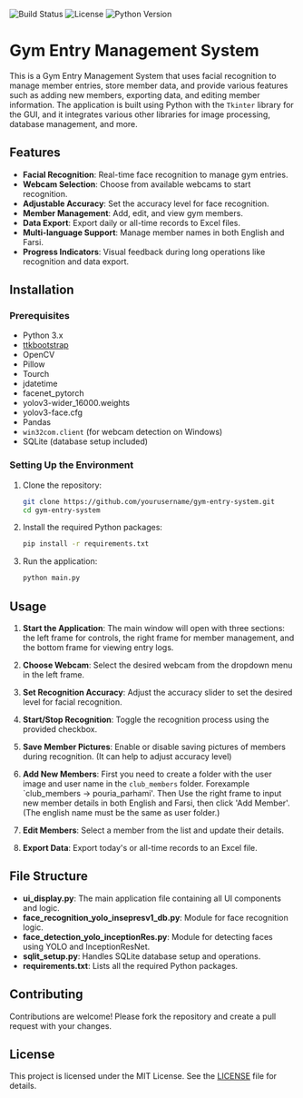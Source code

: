 ![Build Status](https://img.shields.io/badge/build-passing-brightgreen)
![License](https://img.shields.io/badge/license-MIT-blue)
![Python Version](https://img.shields.io/badge/python-3.8%2B-blue)

# Gym Entry Management System

This is a Gym Entry Management System that uses facial recognition to manage member entries, store member data, and provide various features such as adding new members, exporting data, and editing member information. The application is built using Python with the `Tkinter` library for the GUI, and it integrates various other libraries for image processing, database management, and more.

## Features

- **Facial Recognition**: Real-time face recognition to manage gym entries.
- **Webcam Selection**: Choose from available webcams to start recognition.
- **Adjustable Accuracy**: Set the accuracy level for face recognition.
- **Member Management**: Add, edit, and view gym members.
- **Data Export**: Export daily or all-time records to Excel files.
- **Multi-language Support**: Manage member names in both English and Farsi.
- **Progress Indicators**: Visual feedback during long operations like recognition and data export.

## Installation

### Prerequisites

- Python 3.x
- [ttkbootstrap](https://pypi.org/project/ttkbootstrap/)
- OpenCV
- Pillow
- Tourch
- jdatetime
- facenet_pytorch
- yolov3-wider_16000.weights
- yolov3-face.cfg
- Pandas
- `win32com.client` (for webcam detection on Windows)
- SQLite (database setup included)

### Setting Up the Environment

1. Clone the repository:

    ```sh
    git clone https://github.com/yourusername/gym-entry-system.git
    cd gym-entry-system
    ```

2. Install the required Python packages:

    ```sh
    pip install -r requirements.txt
    ```

3. Run the application:

    ```sh
    python main.py
    ```

## Usage

1. **Start the Application**: The main window will open with three sections: the left frame for controls, the right frame for member management, and the bottom frame for viewing entry logs.

2. **Choose Webcam**: Select the desired webcam from the dropdown menu in the left frame.

3. **Set Recognition Accuracy**: Adjust the accuracy slider to set the desired level for facial recognition.

4. **Start/Stop Recognition**: Toggle the recognition process using the provided checkbox.

5. **Save Member Pictures**: Enable or disable saving pictures of members during recognition. (It can help to adjust accuracy level)

6. **Add New Members**: First you need to create a folder with the user image and user name in the `club_members` folder. Forexample `club_members -> pouria_parhami'. Then Use the right frame to input new member details in both English and Farsi, then click 'Add Member'. (The english name must be the same as user folder.)

7. **Edit Members**: Select a member from the list and update their details.

8. **Export Data**: Export today's or all-time records to an Excel file.

## File Structure

- **ui_display.py**: The main application file containing all UI components and logic.
- **face_recognition_yolo_insepresv1_db.py**: Module for face recognition logic.
- **face_detection_yolo_inceptionRes.py**: Module for detecting faces using YOLO and InceptionResNet.
- **sqlit_setup.py**: Handles SQLite database setup and operations.
- **requirements.txt**: Lists all the required Python packages.

## Contributing

Contributions are welcome! Please fork the repository and create a pull request with your changes.

## License

This project is licensed under the MIT License. See the [LICENSE](LICENSE) file for details.
